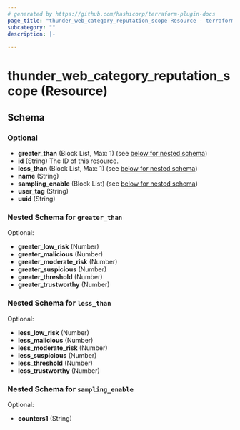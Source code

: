 ```yaml
---
# generated by https://github.com/hashicorp/terraform-plugin-docs
page_title: "thunder_web_category_reputation_scope Resource - terraform-provider-thunder"
subcategory: ""
description: |-
  
---
```


# thunder_web_category_reputation_scope (Resource)





<!-- schema generated by tfplugindocs -->
## Schema

### Optional

- **greater_than** (Block List, Max: 1) (see [below for nested schema](#nestedblock--greater_than))
- **id** (String) The ID of this resource.
- **less_than** (Block List, Max: 1) (see [below for nested schema](#nestedblock--less_than))
- **name** (String)
- **sampling_enable** (Block List) (see [below for nested schema](#nestedblock--sampling_enable))
- **user_tag** (String)
- **uuid** (String)

<a id="nestedblock--greater_than"></a>
### Nested Schema for `greater_than`

Optional:

- **greater_low_risk** (Number)
- **greater_malicious** (Number)
- **greater_moderate_risk** (Number)
- **greater_suspicious** (Number)
- **greater_threshold** (Number)
- **greater_trustworthy** (Number)


<a id="nestedblock--less_than"></a>
### Nested Schema for `less_than`

Optional:

- **less_low_risk** (Number)
- **less_malicious** (Number)
- **less_moderate_risk** (Number)
- **less_suspicious** (Number)
- **less_threshold** (Number)
- **less_trustworthy** (Number)


<a id="nestedblock--sampling_enable"></a>
### Nested Schema for `sampling_enable`

Optional:

- **counters1** (String)


